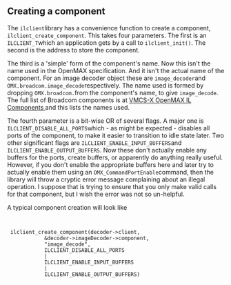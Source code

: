 
##  Creating a component 


The `ilclient`library has a convenience function
      to create a component, ` ilclient_create_component`.
      This takes four parameters. 
      The first is an ` ILCLIENT_T`which an application gets by a
      call to `ilclient_init()`.
      The second is the address to store the component.


The third is a 'simple' form of the component's name.
      Now this isn't the name used in the OpenMAX specification.
      And it isn't the actual name of the component.
      For an image decoder object these are `image_decoder`and `OMX.broadcom.image_decode`respectively.
      The name used is formed by dropping `OMX.broadcom.`from the component's name,
      to give `image_decode`.
      The full list of Broadcom components is at [
	VMCS-X OpenMAX IL Components
      ](http://home.nouwen.name/RaspberryPi/documentation/ilcomponents/index.html) and this lists the names used.


The fourth parameter is a bit-wise OR of several flags.
      A major one is `ILCLIENT_DISABLE_ALL_PORTS`which - as might be expected - disables all ports of the
      component, to make it easier to transition to idle state
      later. Two other significant flags are `ILCLIENT_ENABLE_INPUT_BUFFERS`and `ILCLIENT_ENABLE_OUTPUT_BUFFERS`.
      Now these don't actually enable any buffers for the ports,
      create buffers, or apparently do anything really useful.
      However, if you don't enable the appropriate buffers here
      and later try to actually enable them using
      an `OMX_CommandPortEnable`command,
      then the library will throw a cryptic error
      message  complaining about an illegal operation.
      I suppose that is trying to ensure that you only
      make valid calls for that component, but I wish the
      error was not so un-helpful.


A typical component creation will look like

```

	
 ilclient_create_component(decoder->client,
			&decoder->imageDecoder->component,
			"image_decode",
			ILCLIENT_DISABLE_ALL_PORTS
			|
			ILCLIENT_ENABLE_INPUT_BUFFERS
			|
			ILCLIENT_ENABLE_OUTPUT_BUFFERS)
	
      
```
